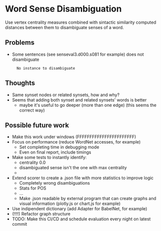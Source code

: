 # Word Sense Disambiguation

Use vertex centrality measures combined with sintactic similarity computed distances between them to disambiguate senses of a word.

## Problems
* Some sentences (see senseval3.d000.s081 for example) does not disambiguate

		No instance to disambiguate

## Thoughts
* Same synset nodes or related synsets, how and why?
* Seems that adding both synset and related synsets' words is better
	* maybe it's useful to go deeper (more than one edge) (this seems the correct way)

## Possible future work
* Make this work under windows (FFFFFFFFFFFFFFFFFFFFFFF)
* Focus on performance (reduce WordNet accesses, for example)
	* Set completing time in debugging mode
	* Even on final report, include timings
* Make some tests to instantly identify:		
	* centrality 0.0
	* disambiguated sense isn't the one with max centrality
	* 
* Extend scorer to create a .json file with more statistics to improve logic
	* Completely wrong disambiguations
	* Stats for POS
	* ...
	* Make .json readable by external program that can create graphs and visual information (plotly.js or chart.js for example)
* Use indipendent dictionary (add Adapter for BabelNet, for example)
* (!!!!) Refactor graph structure
* TODO: Make this CI/CD and schedule evaluation every night on latest commit
